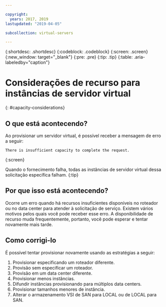 ```yaml
---

copyright:
  years: 2017, 2019
lastupdated: "2019-04-05"

subcollection: virtual-servers

---
```


{:shortdesc: .shortdesc}
{:codeblock: .codeblock}
{:screen: .screen}
{:new_window: target="_blank"}
{:pre: .pre}
{:tip: .tip}
{:table: .aria-labeledby="caption"}


# Considerações de recurso para instâncias de servidor virtual
{: #capacity-considerations}

## O que está acontecendo?

Ao provisionar um servidor virtual, é possível receber a mensagem de erro a seguir:

```
There is insufficient capacity to complete the request.
```
{:screen}

Quando o fornecimento falha, todas as instâncias de servidor virtual dessa solicitação específica falham.
{:tip}

## Por que isso está acontecendo?

Ocorre um erro quando há recursos insuficientes disponíveis no roteador ou no data center para atender à solicitação de serviço. Existem vários motivos pelos quais você pode receber esse erro. A disponibilidade de recurso muda frequentemente, portanto, você pode esperar e tentar novamente mais tarde.

## Como corrigi-lo

É possível tentar provisionar novamente usando as estratégias a seguir:

1. Provisionar especificando um roteador diferente.  
2. Provisão sem especificar um roteador.
3. Provisão em um data center diferente.
4. Provisionar menos instâncias.
5. Difundir instâncias provisionando para múltiplos data centers.
6. Provisionar tamanhos menores de instância.
7. Alterar o armazenamento VSI de SAN para LOCAL ou de LOCAL para SAN.
